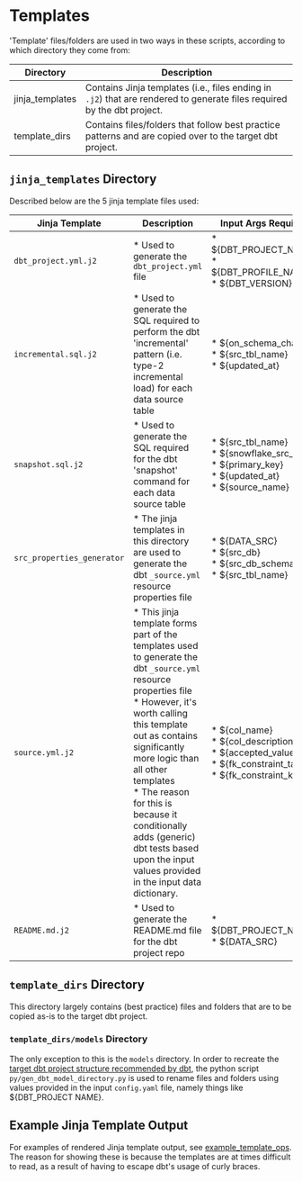 # Templates

'Template' files/folders are used in two ways in these scripts, according to which directory they come from:

| Directory       | Description                  |
| ----------------| ---------------------------- |
| jinja_templates | Contains Jinja templates (i.e., files ending in `.j2`) that are rendered to generate files required by the dbt project. |
| template_dirs   | Contains files/folders that follow best practice patterns and are copied over to the target dbt project. |

## `jinja_templates` Directory

Described below are the 5 jinja template files used:

| Jinja Template     | Description         | Input Args Required | Used by |
| ------------------ | ------------------- | ------------------- | ------- |
| `dbt_project.yml.j2` | * Used to generate the `dbt_project.yml` file | * ${DBT_PROJECT_NAME}<br/>* ${DBT_PROFILE_NAME}<br/>* ${DBT_VERSION}. | `Makefile`, specifically the target `initialise_dbt_project` |
| `incremental.sql.j2` | * Used to generate the SQL required to perform the dbt 'incremental' pattern (i.e. type-2 incremental load) for each data source table | * ${on_schema_change}<br/>* ${src_tbl_name}<br/>* ${updated_at} | `py/gen_dbt_sql_objs.py` |
| `snapshot.sql.j2` | * Used to generate the SQL required for the dbt 'snapshot' command for each data source table | * ${src_tbl_name}<br/>* ${snowflake_src_db}<br/>* ${primary_key}<br/>* ${updated_at}<br/>* ${source_name} | `py/gen_dbt_sql_objs.py` |
| `src_properties_generator` | * The jinja templates in this directory are used to generate the dbt `_source.yml` resource properties file | * ${DATA_SRC}<br/>* ${src_db}<br/>* ${src_db_schema}<br/>* ${src_tbl_name}| `py/gen_dbt_src_properties.py` |
| `source.yml.j2` | * This jinja template forms part of the templates used to generate the dbt `_source.yml` resource properties file<br/>* However, it's worth calling this template out as contains significantly more logic than all other templates<br/>* The reason for this is because it conditionally adds (generic) dbt tests based upon the input values provided in the input data dictionary. | * ${col_name}<br/>* ${col_description}<br/>* ${accepted_values}<br/>* ${fk_constraint_table}<br/>* ${fk_constraint_key} | `py/gen_dbt_src_properties.py` |
| `README.md.j2` | * Used to generate the README.md file for the dbt project repo | * ${DBT_PROJECT_NAME}<br/>* ${DATA_SRC} | `Makefile`, specifically the target `initialise_dbt_project` |

## `template_dirs` Directory

This directory largely contains (best practice) files and folders that are to be copied as-is to the target dbt project.

### `template_dirs/models` Directory

The only exception to this is the `models` directory. In order to recreate the [target dbt project structure recommended by dbt](https://docs.getdbt.com/guides/best-practices/how-we-structure/1-guide-overview#guide-structure-overview), the python script `py/gen_dbt_model_directory.py` is used to rename files and folders using values provided in the input `config.yaml` file, namely things like ${DBT_PROJECT NAME}.

## Example Jinja Template Output

For examples of rendered Jinja template output, see [example_template_ops](https://github.com/paulf-999/dbt/tree/main/dbt_code_generation_workflow/templates/example_template_ops). The reason for showing these is because the templates are at times difficult to read, as a result of having to escape dbt's usage of curly braces.
